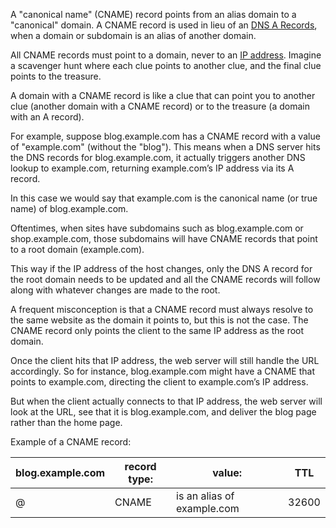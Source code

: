 A "canonical name" (CNAME) record points from an alias domain to a "canonical" domain. A CNAME record is used in lieu of an [DNS A Records](../networking/a.md), when a domain or subdomain is an alias of another domain.

All CNAME records must point to a domain, never to an [IP address](../networking/ipa.md). Imagine a scavenger hunt where each clue points to another clue, and the final clue points to the treasure.

A domain with a CNAME record is like a clue that can point you to another clue (another domain with a CNAME record) or to the treasure (a domain with an A record).

For example, suppose blog.example.com has a CNAME record with a value of "example.com" (without the "blog"). This means when a DNS server hits the DNS records for blog.example.com, it actually triggers another DNS lookup to example.com, returning example.com’s IP address via its A record.

In this case we would say that example.com is the canonical name (or true name) of blog.example.com.

Oftentimes, when sites have subdomains such as blog.example.com or shop.example.com, those subdomains will have CNAME records that point to a root domain (example.com).

This way if the IP address of the host changes, only the DNS A record for the root domain needs to be updated and all the CNAME records will follow along with whatever changes are made to the root.

A frequent misconception is that a CNAME record must always resolve to the same website as the domain it points to, but this is not the case. The CNAME record only points the client to the same IP address as the root domain.

Once the client hits that IP address, the web server will still handle the URL accordingly. So for instance, blog.example.com might have a CNAME that points to example.com, directing the client to example.com’s IP address.

But when the client actually connects to that IP address, the web server will look at the URL, see that it is blog.example.com, and deliver the blog page rather than the home page.

Example of a CNAME record:

| blog.example.com | record type: | value:                     | TTL   |
| ---------------- | ------------ | -------------------------- | ----- |
| @                | CNAME        | is an alias of example.com | 32600 |

